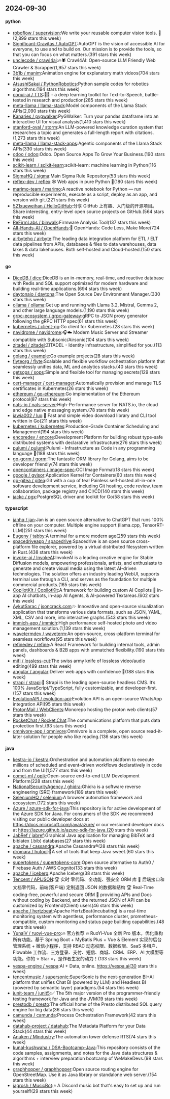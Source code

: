 ## 2024-09-30

#### python
* [roboflow / supervision](https://github.com/roboflow/supervision):We write your reusable computer vision tools. 💜(2,899 stars this week)
* [Significant-Gravitas / AutoGPT](https://github.com/Significant-Gravitas/AutoGPT):AutoGPT is the vision of accessible AI for everyone, to use and to build on. Our mission is to provide the tools, so that you can focus on what matters.(391 stars this week)
* [unclecode / crawl4ai](https://github.com/unclecode/crawl4ai):🔥🕷️ Crawl4AI: Open-source LLM Friendly Web Crawler & Scrapper(1,957 stars this week)
* [3b1b / manim](https://github.com/3b1b/manim):Animation engine for explanatory math videos(704 stars this week)
* [AtsushiSakai / PythonRobotics](https://github.com/AtsushiSakai/PythonRobotics):Python sample codes for robotics algorithms.(194 stars this week)
* [coqui-ai / TTS](https://github.com/coqui-ai/TTS):🐸💬 - a deep learning toolkit for Text-to-Speech, battle-tested in research and production(285 stars this week)
* [meta-llama / llama-stack](https://github.com/meta-llama/llama-stack):Model components of the Llama Stack APIs(2,090 stars this week)
* [Kanaries / pygwalker](https://github.com/Kanaries/pygwalker):PyGWalker: Turn your pandas dataframe into an interactive UI for visual analysis(1,410 stars this week)
* [stanford-oval / storm](https://github.com/stanford-oval/storm):An LLM-powered knowledge curation system that researches a topic and generates a full-length report with citations.(1,273 stars this week)
* [meta-llama / llama-stack-apps](https://github.com/meta-llama/llama-stack-apps):Agentic components of the Llama Stack APIs(330 stars this week)
* [odoo / odoo](https://github.com/odoo/odoo):Odoo. Open Source Apps To Grow Your Business.(190 stars this week)
* [scikit-learn / scikit-learn](https://github.com/scikit-learn/scikit-learn):scikit-learn: machine learning in Python(116 stars this week)
* [SigmaHQ / sigma](https://github.com/SigmaHQ/sigma):Main Sigma Rule Repository(53 stars this week)
* [reflex-dev / reflex](https://github.com/reflex-dev/reflex):🕸️ Web apps in pure Python 🐍(180 stars this week)
* [marimo-team / marimo](https://github.com/marimo-team/marimo):A reactive notebook for Python — run reproducible experiments, execute as a script, deploy as an app, and version with git.(221 stars this week)
* [521xueweihan / HelloGitHub](https://github.com/521xueweihan/HelloGitHub):分享 GitHub 上有趣、入门级的开源项目。Share interesting, entry-level open source projects on GitHub.(564 stars this week)
* [ReFirmLabs / binwalk](https://github.com/ReFirmLabs/binwalk):Firmware Analysis Tool(137 stars this week)
* [All-Hands-AI / OpenHands](https://github.com/All-Hands-AI/OpenHands):🙌 OpenHands: Code Less, Make More(724 stars this week)
* [airbytehq / airbyte](https://github.com/airbytehq/airbyte):The leading data integration platform for ETL / ELT data pipelines from APIs, databases & files to data warehouses, data lakes & data lakehouses. Both self-hosted and Cloud-hosted.(150 stars this week)

#### go
* [DiceDB / dice](https://github.com/DiceDB/dice):DiceDB is an in-memory, real-time, and reactive database with Redis and SQL support optimized for modern hardware and building real-time applications.(694 stars this week)
* [daytonaio / daytona](https://github.com/daytonaio/daytona):The Open Source Dev Environment Manager.(330 stars this week)
* [ollama / ollama](https://github.com/ollama/ollama):Get up and running with Llama 3.2, Mistral, Gemma 2, and other large language models.(1,190 stars this week)
* [grpc-ecosystem / grpc-gateway](https://github.com/grpc-ecosystem/grpc-gateway):gRPC to JSON proxy generator following the gRPC HTTP spec(61 stars this week)
* [kubernetes / client-go](https://github.com/kubernetes/client-go):Go client for Kubernetes.(28 stars this week)
* [navidrome / navidrome](https://github.com/navidrome/navidrome):🎧☁️ Modern Music Server and Streamer compatible with Subsonic/Airsonic(104 stars this week)
* [zitadel / zitadel](https://github.com/zitadel/zitadel):ZITADEL - Identity infrastructure, simplified for you.(113 stars this week)
* [golang / example](https://github.com/golang/example):Go example projects(28 stars this week)
* [flyteorg / flyte](https://github.com/flyteorg/flyte):Scalable and flexible workflow orchestration platform that seamlessly unifies data, ML and analytics stacks.(40 stars this week)
* [getsops / sops](https://github.com/getsops/sops):Simple and flexible tool for managing secrets(129 stars this week)
* [cert-manager / cert-manager](https://github.com/cert-manager/cert-manager):Automatically provision and manage TLS certificates in Kubernetes(26 stars this week)
* [ethereum / go-ethereum](https://github.com/ethereum/go-ethereum):Go implementation of the Ethereum protocol(87 stars this week)
* [nats-io / nats-server](https://github.com/nats-io/nats-server):High-Performance server for NATS.io, the cloud and edge native messaging system.(78 stars this week)
* [iawia002 / lux](https://github.com/iawia002/lux):👾 Fast and simple video download library and CLI tool written in Go(211 stars this week)
* [kubernetes / kubernetes](https://github.com/kubernetes/kubernetes):Production-Grade Container Scheduling and Management(194 stars this week)
* [encoredev / encore](https://github.com/encoredev/encore):Development Platform for building robust type-safe distributed systems with declarative infrastructure(276 stars this week)
* [pulumi / pulumi](https://github.com/pulumi/pulumi):Pulumi - Infrastructure as Code in any programming language 🚀(188 stars this week)
* [go-gorm / gorm](https://github.com/go-gorm/gorm):The fantastic ORM library for Golang, aims to be developer friendly(74 stars this week)
* [opencontainers / image-spec](https://github.com/opencontainers/image-spec):OCI Image Format(18 stars this week)
* [google / gvisor](https://github.com/google/gvisor):Application Kernel for Containers(60 stars this week)
* [go-gitea / gitea](https://github.com/go-gitea/gitea):Git with a cup of tea! Painless self-hosted all-in-one software development service, including Git hosting, code review, team collaboration, package registry and CI/CD(140 stars this week)
* [jackc / pgx](https://github.com/jackc/pgx):PostgreSQL driver and toolkit for Go(58 stars this week)

#### typescript
* [janhq / jan](https://github.com/janhq/jan):Jan is an open source alternative to ChatGPT that runs 100% offline on your computer. Multiple engine support (llama.cpp, TensorRT-LLM)(251 stars this week)
* [Eugeny / tabby](https://github.com/Eugeny/tabby):A terminal for a more modern age(259 stars this week)
* [spacedriveapp / spacedrive](https://github.com/spacedriveapp/spacedrive):Spacedrive is an open source cross-platform file explorer, powered by a virtual distributed filesystem written in Rust.(438 stars this week)
* [invoke-ai / InvokeAI](https://github.com/invoke-ai/InvokeAI):InvokeAI is a leading creative engine for Stable Diffusion models, empowering professionals, artists, and enthusiasts to generate and create visual media using the latest AI-driven technologies. The solution offers an industry leading WebUI, supports terminal use through a CLI, and serves as the foundation for multiple commercial products.(165 stars this week)
* [CopilotKit / CopilotKit](https://github.com/CopilotKit/CopilotKit):A framework for building custom AI Copilots 🤖 in-app AI chatbots, in-app AI Agents, & AI-powered Textareas.(602 stars this week)
* [AykutSarac / jsoncrack.com](https://github.com/AykutSarac/jsoncrack.com):✨ Innovative and open-source visualization application that transforms various data formats, such as JSON, YAML, XML, CSV and more, into interactive graphs.(543 stars this week)
* [immich-app / immich](https://github.com/immich-app/immich):High performance self-hosted photo and video management solution.(1,139 stars this week)
* [wavetermdev / waveterm](https://github.com/wavetermdev/waveterm):An open-source, cross-platform terminal for seamless workflows(95 stars this week)
* [refinedev / refine](https://github.com/refinedev/refine):A React Framework for building internal tools, admin panels, dashboards & B2B apps with unmatched flexibility.(190 stars this week)
* [mifi / lossless-cut](https://github.com/mifi/lossless-cut):The swiss army knife of lossless video/audio editing(499 stars this week)
* [angular / angular](https://github.com/angular/angular):Deliver web apps with confidence 🚀(188 stars this week)
* [strapi / strapi](https://github.com/strapi/strapi):🚀 Strapi is the leading open-source headless CMS. It’s 100% JavaScript/TypeScript, fully customizable, and developer-first.(157 stars this week)
* [EvolutionAPI / evolution-api](https://github.com/EvolutionAPI/evolution-api):Evolution API is an open-source WhatsApp integration API(95 stars this week)
* [ProtonMail / WebClients](https://github.com/ProtonMail/WebClients):Monorepo hosting the proton web clients(57 stars this week)
* [RocketChat / Rocket.Chat](https://github.com/RocketChat/Rocket.Chat):The communications platform that puts data protection first.(93 stars this week)
* [omnivore-app / omnivore](https://github.com/omnivore-app/omnivore):Omnivore is a complete, open source read-it-later solution for people who like reading.(136 stars this week)

#### java
* [kestra-io / kestra](https://github.com/kestra-io/kestra):Orchestration and automation platform to execute millions of scheduled and event-driven workflows declaratively in code and from the UI(1,577 stars this week)
* [comet-ml / opik](https://github.com/comet-ml/opik):Open-source end-to-end LLM Development Platform(228 stars this week)
* [NationalSecurityAgency / ghidra](https://github.com/NationalSecurityAgency/ghidra):Ghidra is a software reverse engineering (SRE) framework(189 stars this week)
* [SeleniumHQ / selenium](https://github.com/SeleniumHQ/selenium):A browser automation framework and ecosystem.(172 stars this week)
* [Azure / azure-sdk-for-java](https://github.com/Azure/azure-sdk-for-java):This repository is for active development of the Azure SDK for Java. For consumers of the SDK we recommend visiting our public developer docs at https://docs.microsoft.com/java/azure/ or our versioned developer docs at https://azure.github.io/azure-sdk-for-java.(20 stars this week)
* [JabRef / jabref](https://github.com/JabRef/jabref):Graphical Java application for managing BibTeX and biblatex (.bib) databases(27 stars this week)
* [apache / cassandra](https://github.com/apache/cassandra):Apache Cassandra®(28 stars this week)
* [dromara / hutool](https://github.com/dromara/hutool):🍬A set of tools that keep Java sweet.(60 stars this week)
* [supertokens / supertokens-core](https://github.com/supertokens/supertokens-core):Open source alternative to Auth0 / Firebase Auth / AWS Cognito(133 stars this week)
* [apache / iceberg](https://github.com/apache/iceberg):Apache Iceberg(38 stars this week)
* [Tencent / APIJSON](https://github.com/Tencent/APIJSON):🏆 实时 零代码、全功能、强安全 ORM 库 🚀 后端接口和文档零代码，前端(客户端) 定制返回 JSON 的数据和结构 🏆 Real-Time coding-free, powerful and secure ORM 🚀 providing APIs and Docs without coding by Backend, and the returned JSON of API can be customized by Frontend(Client) users(46 stars this week)
* [apache / hertzbeat](https://github.com/apache/hertzbeat):Apache HertzBeat(incubating) is a real-time monitoring system with agentless, performance cluster, prometheus-compatible, custom monitoring and status page building capabilities.(48 stars this week)
* [YunaiV / ruoyi-vue-pro](https://github.com/YunaiV/ruoyi-vue-pro):🔥 官方推荐 🔥 RuoYi-Vue 全新 Pro 版本，优化重构所有功能。基于 Spring Boot + MyBatis Plus + Vue & Element 实现的后台管理系统 + 微信小程序，支持 RBAC 动态权限、数据权限、SaaS 多租户、Flowable 工作流、三方登录、支付、短信、商城、CRM、ERP、AI 大模型等功能。你的 ⭐️ Star ⭐️，是作者生发的动力！(133 stars this week)
* [vespa-engine / vespa](https://github.com/vespa-engine/vespa):AI + Data, online. https://vespa.ai(30 stars this week)
* [tencentmusic / supersonic](https://github.com/tencentmusic/supersonic):SuperSonic is the next-generation BI+AI platform that unifies Chat BI (powered by LLM) and Headless BI (powered by semantic layer) paradigms.(54 stars this week)
* [junit-team / junit5](https://github.com/junit-team/junit5):✅ The 5th major version of the programmer-friendly testing framework for Java and the JVM(19 stars this week)
* [prestodb / presto](https://github.com/prestodb/presto):The official home of the Presto distributed SQL query engine for big data(36 stars this week)
* [camunda / camunda](https://github.com/camunda/camunda):Process Orchestration Framework(42 stars this week)
* [datahub-project / datahub](https://github.com/datahub-project/datahub):The Metadata Platform for your Data Stack(44 stars this week)
* [Anuken / Mindustry](https://github.com/Anuken/Mindustry):The automation tower defense RTS(74 stars this week)
* [kunal-kushwaha / DSA-Bootcamp-Java](https://github.com/kunal-kushwaha/DSA-Bootcamp-Java):This repository consists of the code samples, assignments, and notes for the Java data structures & algorithms + interview preparation bootcamp of WeMakeDevs.(98 stars this week)
* [graphhopper / graphhopper](https://github.com/graphhopper/graphhopper):Open source routing engine for OpenStreetMap. Use it as Java library or standalone web server.(154 stars this week)
* [jagrosh / MusicBot](https://github.com/jagrosh/MusicBot):🎶 A Discord music bot that's easy to set up and run yourself!(29 stars this week)
